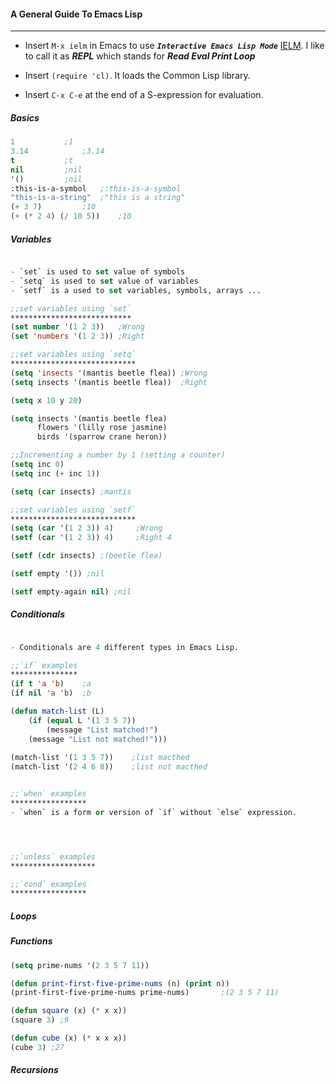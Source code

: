 #### A General Guide To Emacs Lisp
------------

- Insert `M-x ielm` in Emacs to use _**`Interactive Emacs Lisp Mode`**_ [IELM](http://wikemacs.org/wiki/IELM). I like to call it as _**REPL**_ which stands for _**Read Eval Print Loop**_  

- Insert `(require 'cl)`. It loads the Common Lisp library.

- Insert `C-x C-e` at the end of a S-expression for evaluation.

##### Basics

```el
1			;1
3.14			;3.14
t			;t
nil			;nil
'()			;nil
:this-is-a-symbol	;:this-is-a-symbol
"this-is-a-string" 	;"this is a string"
(+ 3 7)			;10
(+ (* 2 4) (/ 10 5))    ;10
```

##### Variables
```el

- `set` is used to set value of symbols
- `setq` is used to set value of variables
- `setf` is a used to set variables, symbols, arrays ...

;;set variables using `set`
***************************
(set number '(1 2 3))	;Wrong
(set 'numbers '(1 2 3)) ;Right

;;set variables using `setq`
****************************
(setq 'insects '(mantis beetle flea)) ;Wrong
(setq insects '(mantis beetle flea))  ;Right

(setq x 10 y 20) 

(setq insects '(mantis beetle flea)
      flowers '(lilly rose jasmine)
      birds '(sparrow crane heron))

;;Incrementing a number by 1 (setting a counter)
(setq inc 0)
(setq inc (+ inc 1))

(setq (car insects) ;mantis

;;set variables using `setf`
****************************
(setq (car '(1 2 3)) 4)		;Wrong
(setf (car '(1 2 3)) 4) 	;Right 4

(setf (cdr insects) ;(beetle flea)

(setf empty '()) ;nil

(setf empty-again nil) ;nil

```

##### Conditionals
```el

- Conditionals are 4 different types in Emacs Lisp.

;;`if` examples
*************** 
(if t 'a 'b)	;a
(if nil 'a 'b)  ;b

(defun match-list (L)
    (if (equal L '(1 3 5 7))
        (message "List matched!")
	(message "List not matched!")))
	
(match-list '(1 3 5 7))    ;list macthed
(match-list '(2 4 6 8))    ;list not macthed


;;`when` examples
*****************
- `when` is a form or version of `if` without `else` expression.




;;`unless` examples
*******************

;;`cond` examples
*****************


```

##### Loops

##### Functions
```el
(setq prime-nums '(2 3 5 7 11))

(defun print-first-five-prime-nums (n) (print n))
(print-first-five-prime-nums prime-nums)       ;(2 3 5 7 11)

(defun square (x) (* x x))
(square 3) ;9

(defun cube (x) (* x x x))
(cube 3) ;27
```

##### Recursions





